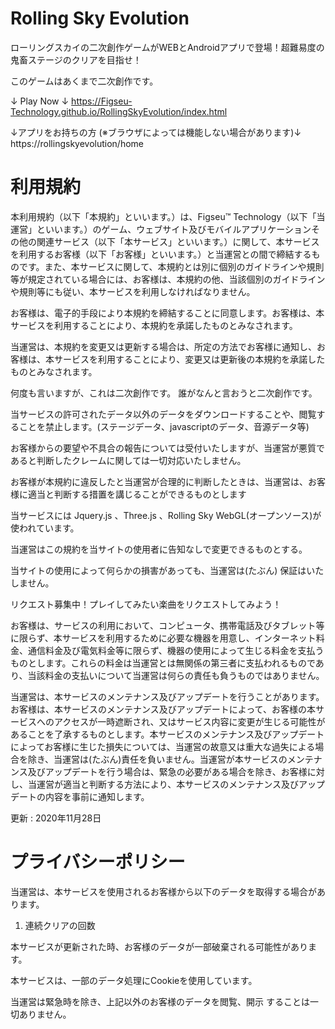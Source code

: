 # Rolling Sky Evolution
ローリングスカイの二次創作ゲームがWEBとAndroidアプリで登場！超難易度の鬼畜ステージのクリアを目指せ！

このゲームはあくまで二次創作です。

↓ Play Now ↓
https://Figseu-Technology.github.io/RollingSkyEvolution/index.html

↓アプリをお持ちの方 (※ブラウザによっては機能しない場合があります)↓
https://rollingskyevolution/home

# 利用規約

本利用規約（以下「本規約」といいます。）は、Figseu™️ Technology（以下「当運営」といいます。）のゲーム、ウェブサイト及びモバイルアプリケーションその他の関連サービス（以下「本サービス」といいます。）に関して、本サービスを利用するお客様（以下「お客様」といいます。）と当運営との間で締結するものです。また、本サービスに関して、本規約とは別に個別のガイドラインや規則等が規定されている場合には、お客様は、本規約の他、当該個別のガイドラインや規則等にも従い、本サービスを利用しなければなりません。

お客様は、電子的手段により本規約を締結することに同意します。お客様は、本サービスを利用することにより、本規約を承諾したものとみなされます。

当運営は、本規約を変更又は更新する場合は、所定の方法でお客様に通知し、お客様は、本サービスを利用することにより、変更又は更新後の本規約を承諾したものとみなされます。

何度も言いますが、これは二次創作です。 誰がなんと言おうと二次創作です。

当サービスの許可されたデータ以外のデータをダウンロードすることや、閲覧することを禁止します。(ステージデータ、javascriptのデータ、音源データ等)

お客様からの要望や不具合の報告については受付いたしますが、当運営が悪質であると判断したクレームに関しては一切対応いたしません。

お客様が本規約に違反したと当運営が合理的に判断したときは、当運営は、お客様に適当と判断する措置を講じることができるものとします

当サービスには Jquery.js 、Three.js 、Rolling Sky WebGL(オープンソース)が使われています。

当運営はこの規約を当サイトの使用者に告知なしで変更できるものとする。

当サイトの使用によって何らかの損害があっても、当運営は(たぶん) 保証はいたしません。

リクエスト募集中！プレイしてみたい楽曲をリクエストしてみよう！

お客様は、サービスの利用において、コンピュータ、携帯電話及びタブレット等に限らず、本サービスを利用するために必要な機器を用意し、インターネット料金、通信料金及び電気料金等に限らず、機器の使用によって生じる料金を支払うものとします。これらの料金は当運営とは無関係の第三者に支払われるものであり、当該料金の支払いについて当運営は何らの責任も負うものではありません。

当運営は、本サービスのメンテナンス及びアップデートを行うことがあります。お客様は、本サービスのメンテナンス及びアップデートによって、お客様の本サービスへのアクセスが一時遮断され、又はサービス内容に変更が生じる可能性があることを了承するものとします。本サービスのメンテナンス及びアップデートによってお客様に生じた損失については、当運営の故意又は重大な過失による場合を除き、当運営は(たぶん)責任を負いません。当運営が本サービスのメンテナンス及びアップデートを行う場合は、緊急の必要がある場合を除き、お客様に対し、当運営が適当と判断する方法により、本サービスのメンテナンス及びアップデートの内容を事前に通知します。

更新 : 2020年11月28日

# プライバシーポリシー

当運営は、本サービスを使用されるお客様から以下のデータを取得する場合があります。

1. 連続クリアの回数

本サービスが更新された時、お客様のデータが一部破棄される可能性があります。

本サービスは、一部のデータ処理にCookieを使用しています。

当運営は緊急時を除き、上記以外のお客様のデータを閲覧、開示 することは一切ありません。
